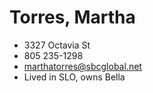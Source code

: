# Torres, Martha

* 3327 Octavia St
* 805 235-1298
* marthatorres@sbcglobal.net
* Lived in SLO, owns Bella
